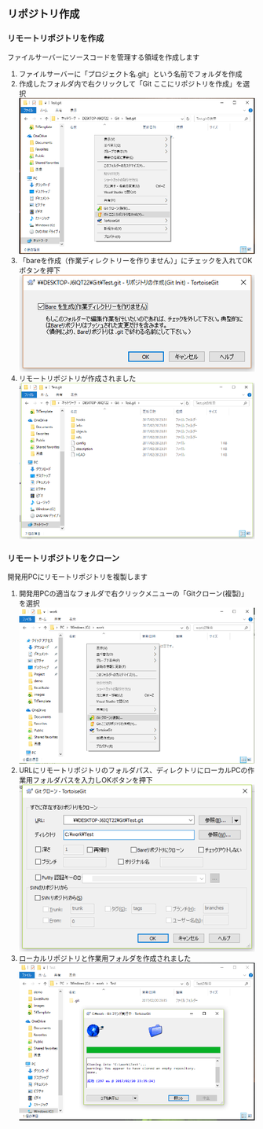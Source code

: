 
## リポジトリ作成
### リモートリポジトリを作成
ファイルサーバーにソースコードを管理する領域を作成します  

1. ファイルサーバーに「プロジェクト名.git」という名前でフォルダを作成
2. 作成したフォルダ内で右クリックして「Git ここにリポジトリを作成」を選択
![createRepository1](./images/createRepository1.png)  
3. 「bareを作成（作業ディレクトリーを作りません）」にチェックを入れてOKボタンを押下
![createRepository2](./images/createRepository2.png)  
4. リモートリポジトリが作成されました
![createRepository3](./images/createRepository3.png)  

### リモートリポジトリをクローン
開発用PCにリモートリポジトリを複製します  

1. 開発用PCの適当なフォルダで右クリックメニューの「Gitクローン(複製)」を選択
![clone1](./images/clone1.png)  
2. URLにリモートリポジトリのフォルダパス、ディレクトリにローカルPCの作業用フォルダパスを入力しOKボタンを押下
![clone2](./images/clone2.png)  
3. ローカルリポジトリと作業用フォルダを作成されました  
![clone3](./images/clone3.png)  
